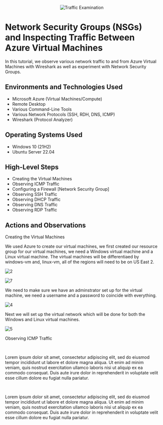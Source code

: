 <p align="center">
<img src="https://i.imgur.com/Ua7udoS.png" alt="Traffic Examination"/>
</p>

<h1>Network Security Groups (NSGs) and Inspecting Traffic Between Azure Virtual Machines</h1>
In this tutorial, we observe various network traffic to and from Azure Virtual Machines with Wireshark as well as experiment with Network Security Groups. <br />

<h2>Environments and Technologies Used</h2>

- Microsoft Azure (Virtual Machines/Compute)
- Remote Desktop
- Various Command-Line Tools
- Various Network Protocols (SSH, RDH, DNS, ICMP)
- Wireshark (Protocol Analyzer)

<h2>Operating Systems Used </h2>

- Windows 10 (21H2)
- Ubuntu Server 22.04

<h2>High-Level Steps</h2>

- Creating the Virtual Machines
- Observing ICMP Traffic
- Configuring a Firewall [Network Security Group]
- Observing SSH Traffic
- Observing DHCP Traffic
- Observing DNS Traffic
- Observing RDP Traffic

<h2>Actions and Observations</h2>
Creating the Virtual Machines
<p>
We used Azure to create our virtual machines, we first created our resource group for our virtual machines, we need a Windows virtual machine and a Linux virtual machine. The virtual machines will be differentiaed by windows-vm and, linux-vm, all of the regions will need to be on US East 2.
  
![2](https://github.com/user-attachments/assets/f578b0da-72f3-4c29-9898-a55013963253)


![7](https://github.com/user-attachments/assets/a3b53b50-23e2-40af-8dce-cd1b4989f45b)

<p>
We need to make sure we have an adminstrator set up for the virtual machine, we need a username and a password to coincide with everything. 
  
![4](https://github.com/user-attachments/assets/190df94b-86b5-4c5b-944b-e791b5bf177f)
<p>
Next we will set up the virtual network which will be done for both the Windows and Linux virtual machines.

![5](https://github.com/user-attachments/assets/c0097400-4700-467c-b48a-132f32922830)
<p>
Observing ICMP Traffic
<p>













<br />

<p>

</p>
<p>
Lorem ipsum dolor sit amet, consectetur adipiscing elit, sed do eiusmod tempor incididunt ut labore et dolore magna aliqua. Ut enim ad minim veniam, quis nostrud exercitation ullamco laboris nisi ut aliquip ex ea commodo consequat. Duis aute irure dolor in reprehenderit in voluptate velit esse cillum dolore eu fugiat nulla pariatur.
</p>
<br />

<p>

</p>
<p>
Lorem ipsum dolor sit amet, consectetur adipiscing elit, sed do eiusmod tempor incididunt ut labore et dolore magna aliqua. Ut enim ad minim veniam, quis nostrud exercitation ullamco laboris nisi ut aliquip ex ea commodo consequat. Duis aute irure dolor in reprehenderit in voluptate velit esse cillum dolore eu fugiat nulla pariatur.
</p>
<br />
